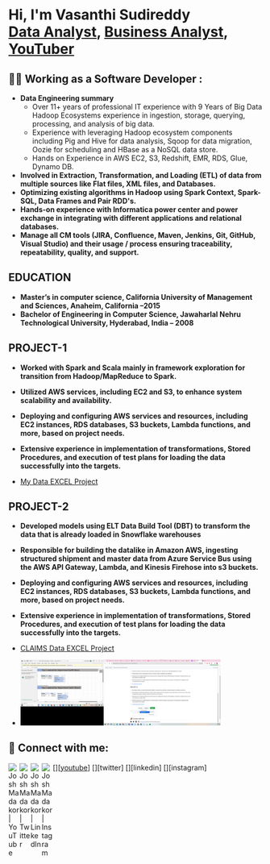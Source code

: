 
<h1>Hi, I'm Vasanthi Sudireddy <br/><a href="https://github.com/joshmadakor1">Data Analyst</a>, <a href="https://www.linkedin.com/in/joshmadakor/">Business Analyst</a>, <a href="https://www.youtube.com/c/joshmadakor">YouTuber</a></h1>


<h2>👨‍💻 Working as a Software Developer :</h2>

- <b>Data Engineering summary</b>
  - Over 11+ years of professional IT experience with 9 Years of Big Data Hadoop Ecosystems experience in ingestion, storage, querying, processing, and analysis of big data.
  - Experience with leveraging Hadoop ecosystem components including Pig and Hive for data analysis, Sqoop for data migration, Oozie for scheduling and HBase as a NoSQL data store.
  - Hands on Experience in AWS EC2, S3, Redshift, EMR, RDS, Glue, Dynamo DB.
- <b>Involved in Extraction, Transformation, and Loading (ETL) of data from multiple sources like Flat files, XML files, and Databases.</b>
- <b>Optimizing existing algorithms in Hadoop using Spark Context, Spark-SQL, Data Frames and Pair RDD's.</b>
- <b>Hands-on experience with Informatica power center and power exchange in integrating with different applications and relational databases.</b>
- <b>Manage all CM tools (JIRA, Confluence, Maven, Jenkins, Git, GitHub, Visual Studio) and their usage / process ensuring traceability, repeatability, quality, and support.</b>

<h2>EDUCATION</h2>

- <b>Master’s in computer science, California University of Management and Sciences, Anaheim, California –2015</b>
- <b>Bachelor of Engineering in Computer Science, Jawaharlal Nehru Technological University, Hyderabad, India – 2008</b>

<h2>PROJECT-1</h2>

- <b>Worked with Spark and Scala mainly in framework exploration for transition from Hadoop/MapReduce to Spark.</b>
- <b>Utilized AWS services, including EC2 and S3, to enhance system scalability and availability. </b>

- <b>Deploying and configuring AWS services and resources, including EC2 instances, RDS databases, S3 buckets, Lambda functions, and more, based on project needs.</b>

- <b>Extensive experience in implementation of transformations, Stored Procedures, and execution of test plans for loading the data successfully into the targets.</b>
  
  
- [My Data EXCEL Project](https://github.com/sukumar8455/Project_1/tree/main)

<h2>PROJECT-2</h2>

- <b>Developed models using ELT Data Build Tool (DBT) to transform the data that is already loaded in Snowflake warehouses</b>
- <b>Responsible for building the datalike in Amazon AWS, ingesting structured shipment and master data from Azure Service Bus using the AWS API Gateway, Lambda, and Kinesis Firehose into s3 buckets.</b>

- <b>Deploying and configuring AWS services and resources, including EC2 instances, RDS databases, S3 buckets, Lambda functions, and more, based on project needs.</b>

- <b>Extensive experience in implementation of transformations, Stored Procedures, and execution of test plans for loading the data successfully into the targets.</b>
    
- [CLAIMS Data EXCEL Project](https://github.com/sukumar8455/project_2)

- <kbd><img width="397" alt="image" src="https://github.com/sukumar8455/project_2/blob/main/Excel_png.png"></kbd>


<h2> 🤳 Connect with me:</h2>

[<img align="left" alt="JoshMadakor | YouTube" width="22px" src="https://cdn.jsdelivr.net/npm/simple-icons@v3/icons/youtube.svg" />][[youtube](https://www.youtube.com/watch?v=0FH8JSTl71I)]
[<img align="left" alt="JoshMadakor | Twitter" width="22px" src="https://cdn.jsdelivr.net/npm/simple-icons@v3/icons/twitter.svg" />][twitter]
[<img align="left" alt="JoshMadakor | LinkedIn" width="22px" src="https://cdn.jsdelivr.net/npm/simple-icons@v3/icons/linkedin.svg" />][linkedin]
[<img align="left" alt="JoshMadakor | Instagram" width="22px" src="https://cdn.jsdelivr.net/npm/simple-icons@v3/icons/instagram.svg" />][instagram]



